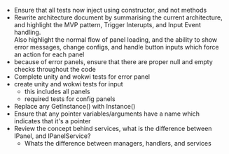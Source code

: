 * Ensure that all tests now inject using constructor, and not methods
* Rewrite architecture document by summarising the current architecture, and highlight the MVP pattern, Trigger Interupts, and Input Event handling.  
Also highlight the normal flow of panel loading, and the ability to show error messages, change configs, and handle button inputs which force an action for each panel
* because of error panels, ensure that there are proper null and empty checks throughout the code
* Complete unity and wokwi tests for error panel
* create unity and wokwi tests for input
    * this includes all panels
    * required tests for config panels
* Replace any GetInstance() with Instance()
* Ensure that any pointer variables/arguments have a name which indicates that it's a pointer
* Review the concept behind services, what is the difference between IPanel, and IPanelService?
    * Whats the difference between managers, handlers, and services